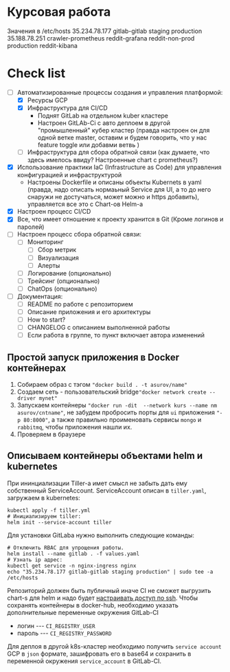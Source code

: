 # Курсовая работа
Значения в /etc/hosts
35.234.78.177 gitlab-gitlab staging production
35.188.78.251 crawler-prometheus reddit-grafana reddit-non-prod production reddit-kibana

# Check list
- [ ] Автоматизированные процессы создания и управления
платформой:
  - [X] Ресурсы GCP
  - [X] Инфраструктура для CI/CD 
    - Поднят GitLab на отдельном kuber кластере
    - Настроен GitLAb-Ci c авто деплоем в другой "промышленный" кубер кластер (правда настроен он для одной ветке master, оставим и будем говорить, что у нас feature toggle или добавми ветвь )
  - [ ] Инфраструктура для сбора обратной связи (как думаете, что здесь имелось ввиду? Настроенные chart с prometheus?)

- [X] Использование практики IaC (Infrastructure as Code) для управления конфигурацией и инфраструктурой 
  - Настроены Dockerfile и описаны объекты Kubernets в yaml (правда, надо описать нормаьный Service для UI, а то до него снаружи не достучаться, может можно и https добавить), управляется все это с Chart-ов Helm-a
- [X] Настроен процесс CI/CD
- [X] Все, что имеет отношение к проекту хранится в Git (Кроме логинов и  паролей)
- [ ] Настроен процесс сбора обратной связи:
  - [ ] Мониторинг
    - [ ] Сбор метрик
    - [ ] Визуализация
    - [ ] Алерты
  - [ ] Логирование (опционально)
  - [ ] Трейсинг (опционально)
  - [ ] ChatOps (опционально) 
- [ ] Документация:
  - [ ] README по работе с репозиторием
  - [ ] Описание приложения и его архитектуры
  - [ ] How to start?
  - [ ] CHANGELOG с описанием выполненной работы
  - [ ] Если работа в группе, то пункт включает автора изменений

## Простой запуск приложения в Docker контейнерах

1. Cобираем образ c тэгом `"docker build . -t asurov/name"`
2. Создаем сеть - пользовательский bridge`"docker network create --driver mynet"`
3. Запускаем контейнеры `"docker run -dit  --network kurs --name nm asurov/cntname"`, не забудем пробросить порты для `ui` приложения `"-p 80:8000"`, а также правильно проименовать сервисы `mongo` и `rabbitmq`, чтобы приложения нашли их.
4. Проверяем в браузере

## Описываем контейнеры объектами helm и kubernetes
    
При ининциализации Tiller-a имет смысл не забыть дать ему собственный ServiceAccount.
ServiceAccount описан в `tiller.yaml`, загружаем в kubernetes:
```
kubectl apply -f tiller.yml
# Инициализируем tiller:
helm init --service-account tiller
```

Для установки GitLaba нужно выполнить следующие команды:
```
# Отключить RBAC для упрощения работы.
helm install --name gitlab . -f values.yaml
# Узнать ip адрес:
kubectl get service -n nginx-ingress nginx
echo "35.234.78.177 gitlab-gitlab staging production" | sudo tee -a /etc/hosts
```

Репозиторий должен быть публичный иначе CI не сможет выгрузить chart-s для helm и надо будет [настраивать доступ по ssh](https://gitlab.com/gitlab-org/gitlab-ce/blob/master/doc/ci/ssh_keys/README.md).
Чтобы сохранять контейнеры в docker-hub, необходимо указать дополнительные переменные окружения GitLab-CI
* логин --- `CI_REGISTRY_USER`
* пароль --- `CI_REGISTRY_PASSWORD`

Для деплоя в другой k8s-кластер необходимо получить `service account` GCP в `json` формате, зашифровать его в base64 и сохранить в переменной окружения `service_account` в GitLab-CI.

